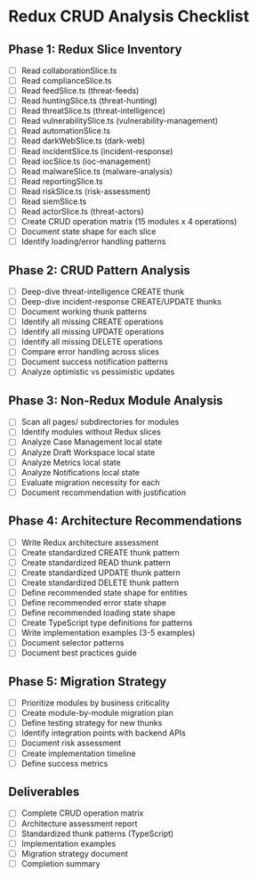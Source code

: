 # Redux CRUD Analysis Checklist

## Phase 1: Redux Slice Inventory
- [ ] Read collaborationSlice.ts
- [ ] Read complianceSlice.ts
- [ ] Read feedSlice.ts (threat-feeds)
- [ ] Read huntingSlice.ts (threat-hunting)
- [ ] Read threatSlice.ts (threat-intelligence)
- [ ] Read vulnerabilitySlice.ts (vulnerability-management)
- [ ] Read automationSlice.ts
- [ ] Read darkWebSlice.ts (dark-web)
- [ ] Read incidentSlice.ts (incident-response)
- [ ] Read iocSlice.ts (ioc-management)
- [ ] Read malwareSlice.ts (malware-analysis)
- [ ] Read reportingSlice.ts
- [ ] Read riskSlice.ts (risk-assessment)
- [ ] Read siemSlice.ts
- [ ] Read actorSlice.ts (threat-actors)
- [ ] Create CRUD operation matrix (15 modules x 4 operations)
- [ ] Document state shape for each slice
- [ ] Identify loading/error handling patterns

## Phase 2: CRUD Pattern Analysis
- [ ] Deep-dive threat-intelligence CREATE thunk
- [ ] Deep-dive incident-response CREATE/UPDATE thunks
- [ ] Document working thunk patterns
- [ ] Identify all missing CREATE operations
- [ ] Identify all missing UPDATE operations
- [ ] Identify all missing DELETE operations
- [ ] Compare error handling across slices
- [ ] Document success notification patterns
- [ ] Analyze optimistic vs pessimistic updates

## Phase 3: Non-Redux Module Analysis
- [ ] Scan all pages/ subdirectories for modules
- [ ] Identify modules without Redux slices
- [ ] Analyze Case Management local state
- [ ] Analyze Draft Workspace local state
- [ ] Analyze Metrics local state
- [ ] Analyze Notifications local state
- [ ] Evaluate migration necessity for each
- [ ] Document recommendation with justification

## Phase 4: Architecture Recommendations
- [ ] Write Redux architecture assessment
- [ ] Create standardized CREATE thunk pattern
- [ ] Create standardized READ thunk pattern
- [ ] Create standardized UPDATE thunk pattern
- [ ] Create standardized DELETE thunk pattern
- [ ] Define recommended state shape for entities
- [ ] Define recommended error state shape
- [ ] Define recommended loading state shape
- [ ] Create TypeScript type definitions for patterns
- [ ] Write implementation examples (3-5 examples)
- [ ] Document selector patterns
- [ ] Document best practices guide

## Phase 5: Migration Strategy
- [ ] Prioritize modules by business criticality
- [ ] Create module-by-module migration plan
- [ ] Define testing strategy for new thunks
- [ ] Identify integration points with backend APIs
- [ ] Document risk assessment
- [ ] Create implementation timeline
- [ ] Define success metrics

## Deliverables
- [ ] Complete CRUD operation matrix
- [ ] Architecture assessment report
- [ ] Standardized thunk patterns (TypeScript)
- [ ] Implementation examples
- [ ] Migration strategy document
- [ ] Completion summary

